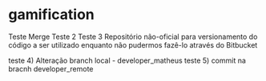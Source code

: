 # gamification

Teste Merge
Teste 2
Teste 3
Repositório não-oficial para versionamento do código a ser utilizado enquanto não pudermos fazê-lo através do Bitbucket

teste 4) Alteração branch local - developer_matheus
teste 5) commit na bracnh developer_remote
